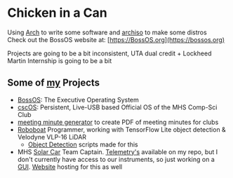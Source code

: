 # Chicken in a Can
Using [Arch](https://github.com/archlinux) to write some software and [archiso](https://github.com/archlinux/archiso) to make some distros  
Check out the BossOS website at: [https://BossOS.org](https://bossos.org)

Projects are going to be a bit inconsistent, UTA dual credit + Lockheed Martin Internship is going to be a bit

## Some of [my](https://github.com/Chicken-in-a-Can) Projects
 - [BossOS](https://github.com/Chicken-in-a-Can/the-executive-os): The Executive Operating System
 - [cscOS](https://github.com/Chicken-in-a-Can/cscOS): Persistent, Live-USB based Official OS of the MHS Comp-Sci Club
 - [meeting minute generator](https://github.com/Chicken-in-a-Can/minutes) to create PDF of meeting minutes for clubs
 - [Roboboat](https://github.com/MHSeals) Programmer, working with TensorFlow Lite object detection & Velodyne VLP-16 LiDAR
   - [Object Detection](https://github.com/Chicken-in-a-Can/obj-detection) scripts made for this
 - MHS [Solar Car](https://solarcarchallenge.org) Team Captain. [Telemetry's](https://github.com/Chicken-in-a-Can/telemetry) available on my repo, but I don't currently have access to our instruments, so just working on a [GUI](https://docs.python.org/3/library/tkinter.html). [Website](mhssolarracing.com) hosting for this as well
